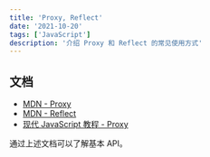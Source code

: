 ```yaml
---
title: 'Proxy, Reflect'
date: '2021-10-20'
tags: ['JavaScript']
description: '介绍 Proxy 和 Reflect 的常见使用方式'
---
```


## 文档

- [MDN - Proxy](https://developer.mozilla.org/zh-CN/docs/Web/JavaScript/Reference/Global_Objects/Proxy)
- [MDN - Reflect](https://developer.mozilla.org/zh-CN/docs/Web/JavaScript/Reference/Global_Objects/Reflect)
- [现代 JavaScript 教程 - Proxy](https://zh.javascript.info/proxy)

通过上述文档可以了解基本 API。
